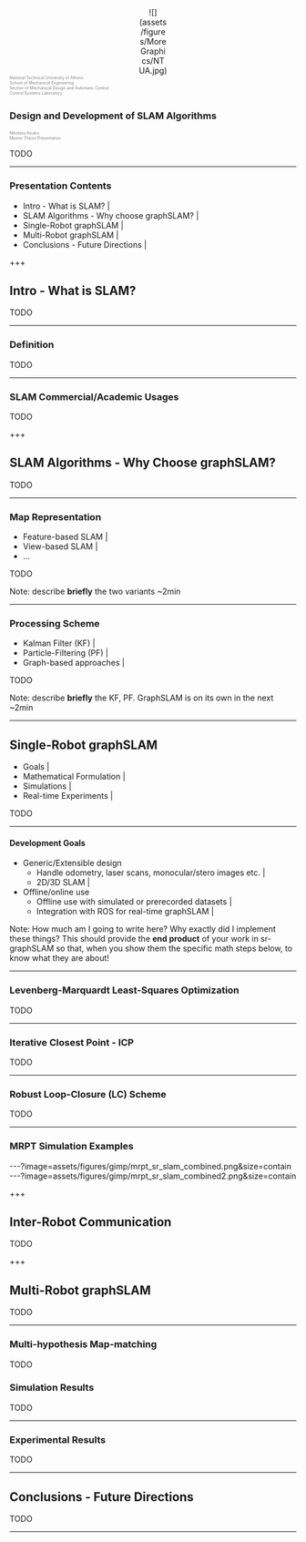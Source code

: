 <!--NOTE: Use 3 *dashes* for switching between slides of the same section-->
<!--NOTE: Use 3 *crosses* for switching between slides of the same section-->

<center><div style="width:10%">
![](assets/figures/MoreGraphics/NTUA.jpg)
</div></center>

<div style="color:gray; font-size:0.5em; height:3em;">
National Technical University of Athens<br>
School of Mechanical Engineering<br>
Section of Mechanical Design and Automatic Control<br>
Control Systems Laboratory<br>
</div>

<br>


### Design and Development of SLAM Algorithms

<div style="color:gray; font-size:2em; font-size: 0.5em">
Nikolaos Koukis<br>
Master Thesis Presentation
</div>


<!--TODO Add a date -->
<!--TODO Add current section in right/left footer-->
<!--TODO Make this an offline version-->
<!--TODO Test presenter mode-->

TODO

---

### Presentation Contents

- Intro - What is SLAM? |
- SLAM Algorithms - Why choose graphSLAM? |
- Single-Robot graphSLAM |
- Multi-Robot graphSLAM |
- Conclusions - Future Directions |

+++

## Intro - What is SLAM?

TODO

---

### Definition

TODO

---

### SLAM Commercial/Academic Usages

TODO

+++

<!--- --------- End of Intro - What is SLAM?-->


## SLAM Algorithms - Why Choose graphSLAM?

TODO

---

### Map Representation

- Feature-based SLAM |
- View-based SLAM |
- ...

TODO

Note:
describe **briefly** the two variants
~2min

---


### Processing Scheme

- Kalman Filter (KF) |
- Particle-Filtering (PF) |
- Graph-based approaches |

TODO

Note:
describe **briefly** the KF, PF. GraphSLAM is on its own in the next
~2min

---

<!--- --------- End of SLAM Algorithms - Why choose graphSLAM?-->


## Single-Robot graphSLAM

- Goals |
- Mathematical Formulation |
- Simulations |
- Real-time Experiments |

TODO

---

#### Development Goals

- Generic/Extensible design
  - Handle odometry, laser scans, monocular/stero images etc. |
  - 2D/3D SLAM |
- Offline/online use
  - Offline use with simulated or prerecorded datasets |
  - Integration with ROS for real-time graphSLAM |

Note:
How much am I going to write here?
Why exactly did I implement these things?
This should provide the **end product** of your work in sr-graphSLAM so that,
when you show them the specific math steps below, to know what they are about!

---

### Levenberg-Marquardt Least-Squares Optimization

TODO

---

### Iterative Closest Point - ICP

TODO

---

### Robust Loop-Closure (LC) Scheme

TODO

---


### MRPT Simulation Examples

---?image=assets/figures/gimp/mrpt_sr_slam_combined.png&size=contain
---?image=assets/figures/gimp/mrpt_sr_slam_combined2.png&size=contain

+++

<!--- --------- End of Single-Robot graphSLAM-->

## Inter-Robot Communication

TODO

+++

<!--- --------- End of Inter-Robot Communication-->

## Multi-Robot graphSLAM

TODO

---

### Multi-hypothesis Map-matching

TODO

### Simulation Results

TODO

---

### Experimental Results

TODO

---

<!--- --------- End of Multi-Robot graphSLAM-->

## Conclusions - Future Directions

TODO

---

<!--- --------- End of Conclusions - Future Directions-->
